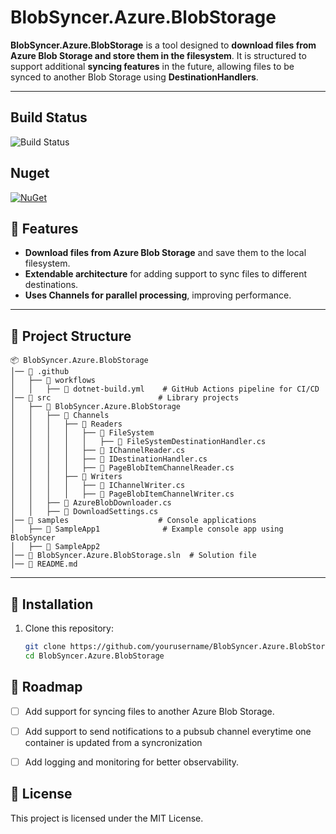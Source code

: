 ﻿# BlobSyncer.Azure.BlobStorage

**BlobSyncer.Azure.BlobStorage** is a tool designed to **download files from Azure Blob Storage and store them in the filesystem**. It is structured to support additional **syncing features** in the future, allowing files to be synced to another Blob Storage using **DestinationHandlers**.

---

## Build Status 

![Build Status](https://github.com/vpaulino/blobsyncer/actions/workflows/dotnet-build.yml/badge.svg)

## Nuget 

[![NuGet](https://img.shields.io/nuget/v/BlobSyncer.svg)](https://www.nuget.org/packages/BlobSyncer/)


## 🚀 Features
- **Download files from Azure Blob Storage** and save them to the local filesystem.
- **Extendable architecture** for adding support to sync files to different destinations.
- **Uses Channels for parallel processing**, improving performance.

---

## 📂 Project Structure

```
📦 BlobSyncer.Azure.BlobStorage
│── 📁 .github
│   ├── 📁 workflows
│   │   ├── 📄 dotnet-build.yml    # GitHub Actions pipeline for CI/CD
│── 📁 src                        # Library projects
│   ├── 📁 BlobSyncer.Azure.BlobStorage
│   │   ├── 📁 Channels
│   │   │   ├── 📁 Readers
│   │   │   │   ├── 📁 FileSystem
│   │   │   │   │   ├── 📄 FileSystemDestinationHandler.cs
│   │   │   │   ├── 📄 IChannelReader.cs
│   │   │   │   ├── 📄 IDestinationHandler.cs
│   │   │   │   ├── 📄 PageBlobItemChannelReader.cs
│   │   │   ├── 📁 Writers
│   │   │   │   ├── 📄 IChannelWriter.cs
│   │   │   │   ├── 📄 PageBlobItemChannelWriter.cs
│   │   ├── 📄 AzureBlobDownloader.cs
│   │   ├── 📄 DownloadSettings.cs
│── 📁 samples                    # Console applications
│   ├── 📁 SampleApp1              # Example console app using BlobSyncer
│   ├── 📁 SampleApp2
│── 📄 BlobSyncer.Azure.BlobStorage.sln  # Solution file
│── 📄 README.md
```



---

## 🔧 Installation

1. Clone this repository:
   ```sh
   git clone https://github.com/yourusername/BlobSyncer.Azure.BlobStorage.git
   cd BlobSyncer.Azure.BlobStorage

## 📌  Roadmap
  - [ ] Add support for syncing files to another Azure Blob Storage.
   - [ ] Add support to send notifications to a pubsub channel everytime one container is updated from a syncronization
  - [ ] Add logging and monitoring for better observability.


## 📜 License

This project is licensed under the MIT License.
